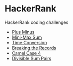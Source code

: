 # HackerRank
HackerRank coding challenges

- <a href="https://github.com/matheus-miranda/HackerRank/tree/master/Plus%20Minus">Plus Minus</a>
- <a href="https://github.com/matheus-miranda/HackerRank/tree/master/Mini-Max%20Sum">Mini-Max Sum</a>
- <a href="https://github.com/matheus-miranda/HackerRank/tree/master/Time%20Conversion">Time Conversion</a>
- <a href="https://github.com/matheus-miranda/HackerRank/tree/master/Breaking%20the%20Records">Breaking the Records</a>
- <a href="https://github.com/matheus-miranda/HackerRank/tree/master/Camel%20Case%204">Camel Case 4</a>
- <a href="https://github.com/matheus-miranda/HackerRank/tree/master/Divisible%20Sum%20Pairs">Divisible Sum Pairs</a>
